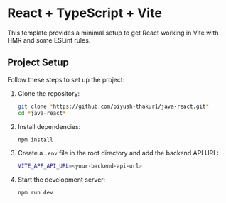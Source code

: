 # React + TypeScript + Vite

This template provides a minimal setup to get React working in Vite with HMR and some ESLint rules.

## Project Setup

Follow these steps to set up the project:

1. Clone the repository:

   ```sh
   git clone *https://github.com/piyush-thakur1/java-react.git*
   cd *java-react*
   ```

2. Install dependencies:

   ```sh
   npm install
   ```

3. Create a `.env` file in the root directory and add the backend API URL:

   ```sh
   VITE_APP_API_URL=<your-backend-api-url>
   ```

4. Start the development server:
   ```sh
   npm run dev
   ```

